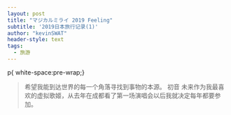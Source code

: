 ```yaml
---
layout: post
title: "マジカルミライ 2019 Feeling"
subtitle: '2019日本旅行记录(1)'
author: "kevinSWAT"
header-style: text
tags:
  - 旅游
---
```

p{ white-space:pre-wrap;}

> 希望我能到达世界的每一个角落寻找到事物的本源。
初音 未来作为我最喜欢的虚拟歌姬，从去年在成都看了第一场演唱会以后我就决定每年都要参加。